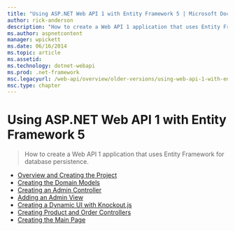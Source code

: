 ```yaml
---
title: "Using ASP.NET Web API 1 with Entity Framework 5 | Microsoft Docs"
author: rick-anderson
description: "How to create a Web API 1 application that uses Entity Framework for database persistence."
ms.author: aspnetcontent
manager: wpickett
ms.date: 06/16/2014
ms.topic: article
ms.assetid: 
ms.technology: dotnet-webapi
ms.prod: .net-framework
msc.legacyurl: /web-api/overview/older-versions/using-web-api-1-with-entity-framework-5
msc.type: chapter
---
```

Using ASP.NET Web API 1 with Entity Framework 5
====================
> How to create a Web API 1 application that uses Entity Framework for database persistence.


- [Overview and Creating the Project](using-web-api-with-entity-framework-part-1.md)
- [Creating the Domain Models](using-web-api-with-entity-framework-part-2.md)
- [Creating an Admin Controller](using-web-api-with-entity-framework-part-3.md)
- [Adding an Admin View](using-web-api-with-entity-framework-part-4.md)
- [Creating a Dynamic UI with Knockout.js](using-web-api-with-entity-framework-part-5.md)
- [Creating Product and Order Controllers](using-web-api-with-entity-framework-part-6.md)
- [Creating the Main Page](using-web-api-with-entity-framework-part-7.md)